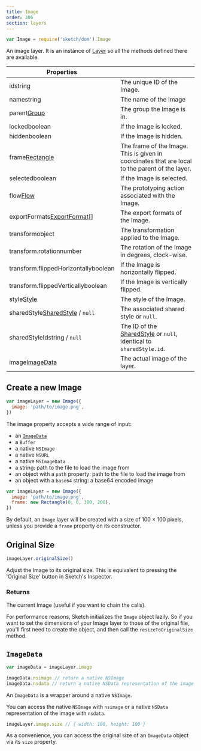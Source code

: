 ```yaml
---
title: Image
order: 306
section: layers
---
```


```javascript
var Image = require('sketch/dom').Image
```

An image layer. It is an instance of [Layer](#layer) so all the methods defined there are available.

| Properties |  |
| --- | --- |
| id<span class="arg-type">string</span> | The unique ID of the Image. |
| name<span class="arg-type">string</span> | The name of the Image |
| parent<span class="arg-type">[Group](#group)</span> | The group the Image is in. |
| locked<span class="arg-type">boolean</span> | If the Image is locked. |
| hidden<span class="arg-type">boolean</span> | If the Image is hidden. |
| frame<span class="arg-type">[Rectangle](#rectangle)</span> | The frame of the Image. This is given in coordinates that are local to the parent of the layer. |
| selected<span class="arg-type">boolean</span> | If the Image is selected. |
| flow<span class="arg-type">[Flow](#flow)</span> | The prototyping action associated with the Image. |
| exportFormats<span class="arg-type">[ExportFormat](#export-format)[]</span> | The export formats of the Image. |
| transform<span class="arg-type">object</span> | The transformation applied to the Image. |
| transform.rotation<span class="arg-type">number</span> | The rotation of the Image in degrees, clock-wise. |
| transform.flippedHorizontally<span class="arg-type">boolean</span> | If the Image is horizontally flipped. |
| transform.flippedVertically<span class="arg-type">boolean</span> | If the Image is vertically flipped. |
| style<span class="arg-type">[Style](#style)</span> | The style of the Image. |
| sharedStyle<span class="arg-type">[SharedStyle](#shared-style) / `null`</span> | The associated shared style or `null`. |
| sharedStyleId<span class="arg-type">string / `null`</span> | The ID of the [SharedStyle](#shared-style) or `null`, identical to `sharedStyle.id`. |
| image<span class="arg-type">[ImageData](#imagedata)</span> | The actual image of the layer. |

## Create a new Image

```javascript
var imageLayer = new Image({
  image: 'path/to/image.png',
})
```

The image property accepts a wide range of input:

- an [`ImageData`](#imagedata)
- a `Buffer`
- a native `NSImage`
- a native `NSURL`
- a native `MSImageData`
- a string: path to the file to load the image from
- an object with a `path` property: path to the file to load the image from
- an object with a `base64` string: a base64 encoded image

```javascript
var imageLayer = new Image({
  image: 'path/to/image.png',
  frame: new Rectangle(0, 0, 300, 200),
})
```

By default, an `Image` layer will be created with a size of 100 × 100 pixels, unless you provide a `frame` property on its constructor.

## Original Size

```js
imageLayer.originalSize()
```

Adjust the Image to its original size. This is equivalent to pressing the 'Original Size' button in Sketch's Inspector.

### Returns

The current Image (useful if you want to chain the calls).

For performance reasons, Sketch initializes the `Image` object lazily. So if you want to set the dimensions of your Image layer to those of the original file, you'll first need to create the object, and then call the `resizeToOriginalSize` method.

## `ImageData`

```javascript
var imageData = imageLayer.image

imageData.nsimage // return a native NSImage
imageData.nsdata // return a native NSData representation of the image
```

An `ImageData` is a wrapper around a native `NSImage`.

You can access the native `NSImage` with `nsimage` or a native `NSData` representation of the image with `nsdata`.

```javascript
imageLayer.image.size // { width: 100, height: 100 }
```

As a convenience, you can access the original size of an `ImageData` object via its `size` property.
